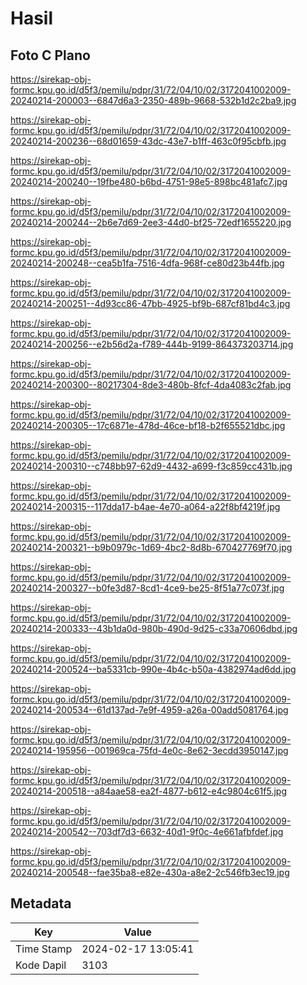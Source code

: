 # Hasil

## Foto C Plano

https://sirekap-obj-formc.kpu.go.id/d5f3/pemilu/pdpr/31/72/04/10/02/3172041002009-20240214-200003--6847d6a3-2350-489b-9668-532b1d2c2ba9.jpg

https://sirekap-obj-formc.kpu.go.id/d5f3/pemilu/pdpr/31/72/04/10/02/3172041002009-20240214-200236--68d01659-43dc-43e7-b1ff-463c0f95cbfb.jpg

https://sirekap-obj-formc.kpu.go.id/d5f3/pemilu/pdpr/31/72/04/10/02/3172041002009-20240214-200240--19fbe480-b6bd-4751-98e5-898bc481afc7.jpg

https://sirekap-obj-formc.kpu.go.id/d5f3/pemilu/pdpr/31/72/04/10/02/3172041002009-20240214-200244--2b6e7d69-2ee3-44d0-bf25-72edf1655220.jpg

https://sirekap-obj-formc.kpu.go.id/d5f3/pemilu/pdpr/31/72/04/10/02/3172041002009-20240214-200248--cea5b1fa-7516-4dfa-968f-ce80d23b44fb.jpg

https://sirekap-obj-formc.kpu.go.id/d5f3/pemilu/pdpr/31/72/04/10/02/3172041002009-20240214-200251--4d93cc86-47bb-4925-bf9b-687cf81bd4c3.jpg

https://sirekap-obj-formc.kpu.go.id/d5f3/pemilu/pdpr/31/72/04/10/02/3172041002009-20240214-200256--e2b56d2a-f789-444b-9199-864373203714.jpg

https://sirekap-obj-formc.kpu.go.id/d5f3/pemilu/pdpr/31/72/04/10/02/3172041002009-20240214-200300--80217304-8de3-480b-8fcf-4da4083c2fab.jpg

https://sirekap-obj-formc.kpu.go.id/d5f3/pemilu/pdpr/31/72/04/10/02/3172041002009-20240214-200305--17c6871e-478d-46ce-bf18-b2f655521dbc.jpg

https://sirekap-obj-formc.kpu.go.id/d5f3/pemilu/pdpr/31/72/04/10/02/3172041002009-20240214-200310--c748bb97-62d9-4432-a699-f3c859cc431b.jpg

https://sirekap-obj-formc.kpu.go.id/d5f3/pemilu/pdpr/31/72/04/10/02/3172041002009-20240214-200315--117dda17-b4ae-4e70-a064-a22f8bf4219f.jpg

https://sirekap-obj-formc.kpu.go.id/d5f3/pemilu/pdpr/31/72/04/10/02/3172041002009-20240214-200321--b9b0979c-1d69-4bc2-8d8b-670427769f70.jpg

https://sirekap-obj-formc.kpu.go.id/d5f3/pemilu/pdpr/31/72/04/10/02/3172041002009-20240214-200327--b0fe3d87-8cd1-4ce9-be25-8f51a77c073f.jpg

https://sirekap-obj-formc.kpu.go.id/d5f3/pemilu/pdpr/31/72/04/10/02/3172041002009-20240214-200333--43b1da0d-980b-490d-9d25-c33a70606dbd.jpg

https://sirekap-obj-formc.kpu.go.id/d5f3/pemilu/pdpr/31/72/04/10/02/3172041002009-20240214-200524--ba5331cb-990e-4b4c-b50a-4382974ad6dd.jpg

https://sirekap-obj-formc.kpu.go.id/d5f3/pemilu/pdpr/31/72/04/10/02/3172041002009-20240214-200534--61d137ad-7e9f-4959-a26a-00add5081764.jpg

https://sirekap-obj-formc.kpu.go.id/d5f3/pemilu/pdpr/31/72/04/10/02/3172041002009-20240214-195956--001969ca-75fd-4e0c-8e62-3ecdd3950147.jpg

https://sirekap-obj-formc.kpu.go.id/d5f3/pemilu/pdpr/31/72/04/10/02/3172041002009-20240214-200518--a84aae58-ea2f-4877-b612-e4c9804c61f5.jpg

https://sirekap-obj-formc.kpu.go.id/d5f3/pemilu/pdpr/31/72/04/10/02/3172041002009-20240214-200542--703df7d3-6632-40d1-9f0c-4e661afbfdef.jpg

https://sirekap-obj-formc.kpu.go.id/d5f3/pemilu/pdpr/31/72/04/10/02/3172041002009-20240214-200548--fae35ba8-e82e-430a-a8e2-2c546fb3ec19.jpg


## Metadata

| Key        | Value               |
| ---------- | ------------------- |
| Time Stamp | 2024-02-17 13:05:41 |
| Kode Dapil | 3103                |




